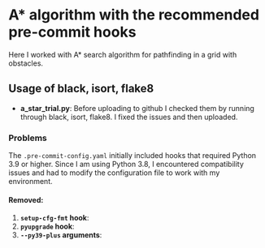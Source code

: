 # A* algorithm with the recommended pre-commit hooks

Here I worked with A* search algorithm for pathfinding in a grid with obstacles. 

## Usage of black, isort, flake8

- **a_star_trial.py**: Before uploading to github I checked them by running through black, isort, flake8. I fixed the issues and then uploaded.

### Problems

The `.pre-commit-config.yaml` initially included hooks that required Python 3.9 or higher. Since I am using Python 3.8, I encountered compatibility issues and had to modify the configuration file to work with my environment.

#### Removed:

1. **`setup-cfg-fmt` hook**:
2. **`pyupgrade` hook**:
3. **`--py39-plus` arguments**:
